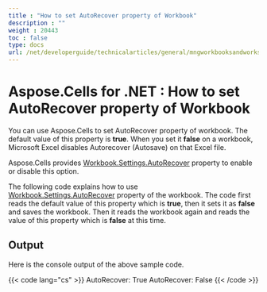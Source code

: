 ```yaml
---
title : "How to set AutoRecover property of Workbook" 
description : "" 
weight : 20443 
toc : false
type: docs
url: /net/developerguide/technicalarticles/general/mngworkbooksandworksheets/how+to+set+autorecover+property+of+workbook/
---
```


# Aspose.Cells for .NET : How to set AutoRecover property of Workbook


You can use Aspose.Cells to set AutoRecover property of workbook. The default value of this property is **true**. When you set it **false** on a workbook, Microsoft Excel disables Autorecover (Autosave) on that Excel file.

Aspose.Cells provides [Workbook.Settings.AutoRecover](https://apireference.aspose.com/net/cells/aspose.cells/workbooksettings/properties/autorecover) property to enable or disable this option.

The following code explains how to use [Workbook.Settings.AutoRecover](https://apireference.aspose.com/net/cells/aspose.cells/workbooksettings/properties/autorecover) property of the workbook. The code first reads the default value of this property which is **true**, then it sets it as **false** and saves the workbook. Then it reads the workbook again and reads the value of this property which is **false** at this time.

## Output

Here is the console output of the above sample code.

{{< code lang="cs" >}}
AutoRecover: True
AutoRecover: False
{{< /code >}}

